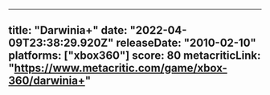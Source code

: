 
---
title: "Darwinia+"
date: "2022-04-09T23:38:29.920Z"
releaseDate: "2010-02-10"
platforms: ["xbox360"]
score: 80
metacriticLink: "https://www.metacritic.com/game/xbox-360/darwinia+"
---
